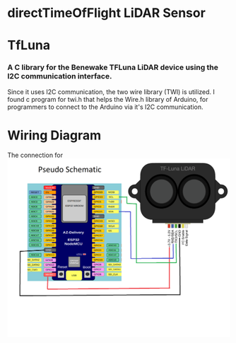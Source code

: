 # directTimeOfFlight LiDAR Sensor

# TfLuna
### A C library for the Benewake TFLuna LiDAR device using the I2C communication interface. 
Since it uses I2C communication, the two wire library (TWI) is utilized. I found c program for twi.h that helps the Wire.h library of Arduino, for programmers to connect to the Arduino via it's I2C communication.

# Wiring Diagram
The connection for 
![Wiring Diagram](https://github.com/deeparshan/lidar/blob/main/Wiring_diagram.png)
